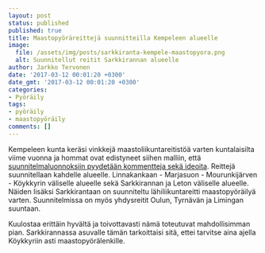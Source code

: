```yaml
---
layout: post
status: published
published: true
title: Maastopyöräreittejä suunnitteilla Kempeleen alueelle
image:
  file: /assets/img/posts/sarkkiranta-kempele-maastopyora.png
  alt: Suunnitellut reitit Sarkkirannan alueelle
author: Jarkko Tervonen
date: '2017-03-12 00:01:20 +0300'
date_gmt: '2017-03-12 00:01:20 +0300'
categories:
- Pyöräily
tags:
- pyöräily
- maastopyöräily
comments: []
---
```

Kempeleen kunta keräsi vinkkejä maastoliikuntareitistöä varten kuntalaisilta viime vuonna ja hommat ovat edistyneet siihen malliin, että [suunnitelmaluonnoksiin pyydetään kommentteja sekä ideoita](http://www.kempele.fi/ajankohtaista/vapaa-aika-ja-liikunta/maastoliikuntareitiston-suunnitelmaluonnoksiin-pyydetaan-kommentteja-ja-ideoita.html). Reittejä suunnitellaan kahdelle alueelle. Linnakankaan - Marjasuon - Mourunkijärven - Köykkyrin väliselle alueelle sekä Sarkkirannan ja Leton väliselle alueelle. Näiden lisäksi Sarkkirantaan on suunniteltu lähiliikuntareitti maastopyöräilyä varten. Suunnitelmissa on myös yhdysreitit Oulun, Tyrnävän ja Limingan suuntaan.

Kuulostaa erittäin hyvältä ja toivottavasti nämä toteutuvat mahdollisimman pian. Sarkkirannassa asuvalle tämän tarkoittaisi sitä, ettei tarvitse aina ajella Köykkyriin asti maastopyörälenkille.
